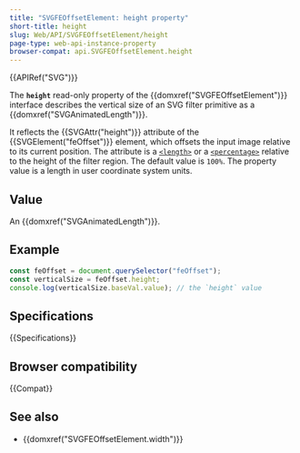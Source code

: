 ```yaml
---
title: "SVGFEOffsetElement: height property"
short-title: height
slug: Web/API/SVGFEOffsetElement/height
page-type: web-api-instance-property
browser-compat: api.SVGFEOffsetElement.height
---
```


{{APIRef("SVG")}}

The **`height`** read-only property of the {{domxref("SVGFEOffsetElement")}} interface describes the vertical size of an SVG filter primitive as a {{domxref("SVGAnimatedLength")}}.

It reflects the {{SVGAttr("height")}} attribute of the {{SVGElement("feOffset")}} element, which offsets the input image relative to its current position. The attribute is a [`<length>`](/en-US/docs/Web/SVG/Content_type#length) or a [`<percentage>`](/en-US/docs/Web/SVG/Content_type#percentage) relative to the height of the filter region. The default value is `100%`. The property value is a length in user coordinate system units.

## Value

An {{domxref("SVGAnimatedLength")}}.

## Example

```js
const feOffset = document.querySelector("feOffset");
const verticalSize = feOffset.height;
console.log(verticalSize.baseVal.value); // the `height` value
```

## Specifications

{{Specifications}}

## Browser compatibility

{{Compat}}

## See also

- {{domxref("SVGFEOffsetElement.width")}}
